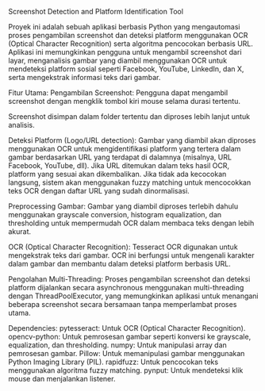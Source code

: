 Screenshot Detection and Platform Identification Tool

Proyek ini adalah sebuah aplikasi berbasis Python yang mengautomasi proses pengambilan screenshot dan deteksi platform menggunakan OCR (Optical Character Recognition) serta algoritma pencocokan berbasis URL. Aplikasi ini memungkinkan pengguna untuk mengambil screenshot dari layar, menganalisis gambar yang diambil menggunakan OCR untuk mendeteksi platform sosial seperti Facebook, YouTube, LinkedIn, dan X, serta mengekstrak informasi teks dari gambar.

Fitur Utama:
Pengambilan Screenshot:
Pengguna dapat mengambil screenshot dengan mengklik tombol kiri mouse selama durasi tertentu.

Screenshot disimpan dalam folder tertentu dan diproses lebih lanjut untuk analisis.

Deteksi Platform (Logo/URL detection):
Gambar yang diambil akan diproses menggunakan OCR untuk mengidentifikasi platform yang tertera dalam gambar berdasarkan URL yang terdapat di dalamnya (misalnya, URL Facebook, YouTube, dll).
Jika URL ditemukan dalam teks hasil OCR, platform yang sesuai akan dikembalikan.
Jika tidak ada kecocokan langsung, sistem akan menggunakan fuzzy matching untuk mencocokkan teks OCR dengan daftar URL yang sudah dinormalisasi.

Preprocessing Gambar:
Gambar yang diambil diproses terlebih dahulu menggunakan grayscale conversion, histogram equalization, dan thresholding untuk mempermudah OCR dalam membaca teks dengan lebih akurat.

OCR (Optical Character Recognition):
Tesseract OCR digunakan untuk mengekstrak teks dari gambar. OCR ini berfungsi untuk mengenali karakter dalam gambar dan membantu dalam deteksi platform berbasis URL.

Pengolahan Multi-Threading:
Proses pengambilan screenshot dan deteksi platform dijalankan secara asynchronous menggunakan multi-threading dengan ThreadPoolExecutor, yang memungkinkan aplikasi untuk menangani beberapa screenshot secara bersamaan tanpa memperlambat proses utama.


Dependencies:
pytesseract: Untuk OCR (Optical Character Recognition).
opencv-python: Untuk pemrosesan gambar seperti konversi ke grayscale, equalization, dan thresholding.
numpy: Untuk manipulasi array dan pemrosesan gambar.
Pillow: Untuk memanipulasi gambar menggunakan Python Imaging Library (PIL).
rapidfuzz: Untuk pencocokan teks menggunakan algoritma fuzzy matching.
pynput: Untuk mendeteksi klik mouse dan menjalankan listener.
